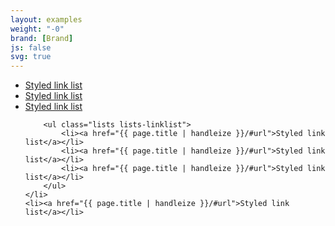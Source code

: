 ```yaml
---
layout: examples
weight: "-0"
brand: [Brand]
js: false
svg: true
---
```


<ul class="lists lists-linklist">
	<li><a href="{{ page.title | handleize }}/#url">Styled link list</a></li>
	<li><a href="{{ page.title | handleize }}/#url">Styled link list</a></li>
	<li>
		<a href="{{ page.title | handleize }}/#url">Styled link list</a>

		<ul class="lists lists-linklist">
			<li><a href="{{ page.title | handleize }}/#url">Styled link list</a></li>
			<li><a href="{{ page.title | handleize }}/#url">Styled link list</a></li>
			<li><a href="{{ page.title | handleize }}/#url">Styled link list</a></li>
		</ul>
	</li>
	<li><a href="{{ page.title | handleize }}/#url">Styled link list</a></li>
</ul>